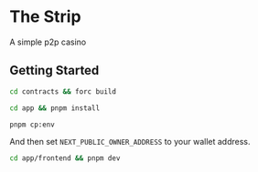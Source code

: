 # The Strip

A simple p2p casino

## Getting Started

```bash
cd contracts && forc build
```

```bash
cd app && pnpm install
```

```bash
pnpm cp:env
```

And then set `NEXT_PUBLIC_OWNER_ADDRESS` to your wallet address.

```bash
cd app/frontend && pnpm dev
```

